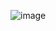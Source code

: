 ![image](https://user-images.githubusercontent.com/51386678/175178551-eac90502-de19-4b9b-a420-31ada1d79214.png)
